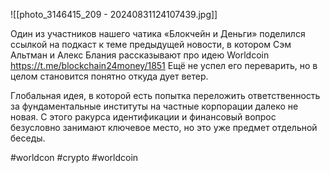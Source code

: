 
![[photo_3146415_209 - 20240831124107439.jpg]]

Один из участников нашего чатика «Блокчейн и Деньги» поделился ссылкой на подкаст к теме предыдущей новости, в котором Сэм Альтман и Алекс Блания рассказывают про идею Worldcoin https://t.me/blockchain24money/1851 Ещё не успел его переварить, но в целом становится понятно откуда дует ветер. 

Глобальная идея, в которой есть попытка переложить ответственность за фундаментальные институты на частные корпорации далеко не новая. С этого ракурса идентификации и финансовый вопрос безусловно занимают ключевое место, но это уже предмет отдельной беседы.

#worldcon #crypto #worldcoin 